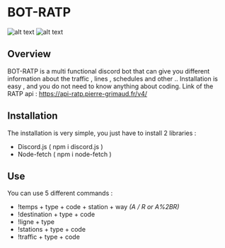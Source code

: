 # BOT-RATP

![alt text](https://cdn.discordapp.com/attachments/777092693264039950/859787341252919356/unknown.png)
![alt text](https://cdn.discordapp.com/attachments/777092693264039950/859788328148271142/unknown.png)
 
## Overview 

BOT-RATP is a multi functional discord bot that can give you different information about the traffic , lines , schedules and other ..
Installation is easy , and you do not need to know anything about coding. 
Link of the RATP api : https://api-ratp.pierre-grimaud.fr/v4/

## Installation

The installation is very simple, you just have to install 2 libraries :

- Discord.js ( npm i discord.js )
- Node-fetch ( npm i node-fetch ) 

## Use 

You can use 5 different commands : 
- !temps + type + code + station + way   *(A / R or A%2BR)*
- !destination + type + code
- !ligne + type 
- !stations +  type + code
- !traffic + type + code 

